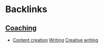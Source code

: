 
# Backlinks
## [Coaching](<Coaching.md>)
- [Content creation](<Content creation.md>) [Writing](<Writing.md>) [Creative writing](<Creative writing.md>)

